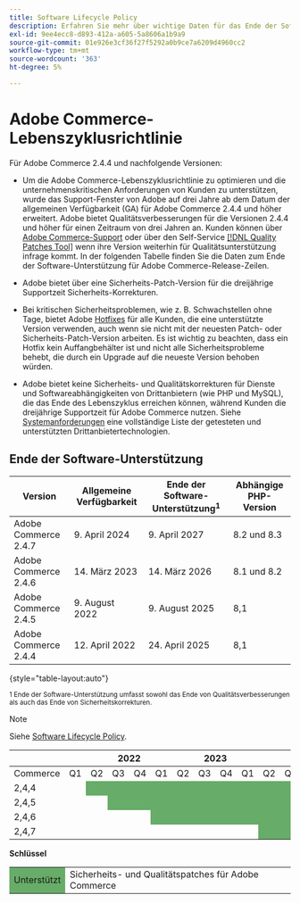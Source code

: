```yaml
---
title: Software Lifecycle Policy
description: Erfahren Sie mehr über wichtige Daten für das Ende der Software-Unterstützung für Adobe Commerce-Versionen.
exl-id: 9ee4ecc8-d893-412a-a605-5a8606a1b9a9
source-git-commit: 01e926e3cf36f27f5292a0b9ce7a6209d4960cc2
workflow-type: tm+mt
source-wordcount: '363'
ht-degree: 5%

---
```



# Adobe Commerce-Lebenszyklusrichtlinie

Für Adobe Commerce 2.4.4 und nachfolgende Versionen:

- Um die Adobe Commerce-Lebenszyklusrichtlinie zu optimieren und die unternehmenskritischen Anforderungen von Kunden zu unterstützen, wurde das Support-Fenster von Adobe auf drei Jahre ab dem Datum der allgemeinen Verfügbarkeit (GA) für Adobe Commerce 2.4.4 und höher erweitert. Adobe bietet Qualitätsverbesserungen für die Versionen 2.4.4 und höher für einen Zeitraum von drei Jahren an. Kunden können über [Adobe Commerce-Support](https://experienceleague.adobe.com/docs/commerce-knowledge-base/kb/help-center-guide/magento-help-center-user-guide.html) oder über den Self-Service [[!DNL Quality Patches Tool]](https://experienceleague.adobe.com/tools/commerce-quality-patches/index.html) wenn ihre Version weiterhin für Qualitätsunterstützung infrage kommt. In der folgenden Tabelle finden Sie die Daten zum Ende der Software-Unterstützung für Adobe Commerce-Release-Zeilen.

- Adobe bietet über eine Sicherheits-Patch-Version für die dreijährige Supportzeit Sicherheits-Korrekturen.

- Bei kritischen Sicherheitsproblemen, wie z. B. Schwachstellen ohne Tage, bietet Adobe [Hotfixes](https://support.magento.com/hc/en-us/sections/360003869892-Known-issues-patches-attached-) für alle Kunden, die eine unterstützte Version verwenden, auch wenn sie nicht mit der neuesten Patch- oder Sicherheits-Patch-Version arbeiten. Es ist wichtig zu beachten, dass ein Hotfix kein Auffangbehälter ist und nicht alle Sicherheitsprobleme behebt, die durch ein Upgrade auf die neueste Version behoben würden.

- Adobe bietet keine Sicherheits- und Qualitätskorrekturen für Dienste und Softwareabhängigkeiten von Drittanbietern (wie PHP und MySQL), die das Ende des Lebenszyklus erreichen können, während Kunden die dreijährige Supportzeit für Adobe Commerce nutzen. Siehe [Systemanforderungen](../installation/system-requirements.md) eine vollständige Liste der getesteten und unterstützten Drittanbietertechnologien.

## Ende der Software-Unterstützung

| Version | Allgemeine Verfügbarkeit | Ende der Software-Unterstützung<sup>1</sup> | Abhängige PHP-Version |
|----------------------|----------------------|-------------------------------------|-----------------------|
| Adobe Commerce 2.4.7 | 9. April 2024 | 9. April 2027 | 8.2 und 8.3 |
| Adobe Commerce 2.4.6 | 14. März 2023 | 14. März 2026 | 8.1 und 8.2 |
| Adobe Commerce 2.4.5 | 9. August 2022 | 9. August 2025 | 8,1 |
| Adobe Commerce 2.4.4 | 12. April 2022 | 24. April 2025 | 8,1 |

{style="table-layout:auto"}

<sup>1 Ende der Software-Unterstützung umfasst sowohl das Ende von Qualitätsverbesserungen als auch das Ende von Sicherheitskorrekturen.</sup><br>

>[!NOTE]
>
>Siehe [Software Lifecycle Policy](https://www.adobe.com/content/dam/cc/en/legal/terms/enterprise/pdfs/Adobe-Commerce-Software-Lifecycle-Policy.pdf).

<table style="table-layout:auto">
<thead>
  <tr>
    <th colspan="2"></th>
    <th colspan="4">2022</th>
    <th colspan="4">2023</th>
    <th colspan="4">2024</th>
    <th colspan="4">2025</th>
    <th colspan="4">2026</th>
    <th colspan="4">2027</th>
  </tr>
</thead>
<tbody>
  <tr>
    <td>Commerce</td>
    <td>Q1</td>
    <td>Q2</td>
    <td>Q3</td>
    <td>Q4</td>
    <td>Q1</td>
    <td>Q2</td>
    <td>Q3</td>
    <td>Q4</td>
    <td>Q1</td>
    <td>Q2</td>
    <td>Q3</td>
    <td>Q4</td>
    <td>Q1</td>
    <td>Q2</td>
    <td>Q3</td>
    <td>Q4</td>
    <td>Q1</td>
    <td>Q2</td>
    <td>Q3</td>
    <td>Q4</td>
    <td>Q1</td>
    <td>Q2</td>
    <td>Q3</td>
    <td>Q4</td>
  </tr>
  <tr>
    <td>2,4,4</td>
    <td></td>
    <td colspan="13" style="background-color:#67ac68;"></td>
    <td colspan="10"></td>
  </tr>
  <tr>
    <td>2,4,5</td>
    <td colspan="2"></td>
    <td colspan="13" style="background-color:#67ac68;"></td>
    <td colspan="9"></td>
  </tr>
  <tr>
    <td>2,4,6</td>
    <td colspan="4"></td>
    <td colspan="13" style="background-color:#67ac68;"></td>
    <td colspan="8"></td>
  </tr>
  <tr>
    <td>2,4,7</td>
    <td colspan="9"></td>
    <td colspan="13" style="background-color:#67ac68;"></td>
    <td colspan="2"></td>
  </tr>
</tbody>
</table>

**Schlüssel**

<table style="table-layout:auto">
 <tbody>
  <tr>
   <td style="background-color:#67ac68;">Unterstützt</td>
   <td>Sicherheits- und Qualitätspatches für Adobe Commerce</td>
  </tr>
  <!-- <tr>
   <td style="background-color:#cd3c3c;">End of software support</td>
   <td>Version that has reached end of software support.</td>
  </tr>
 </tbody> -->
</table>
